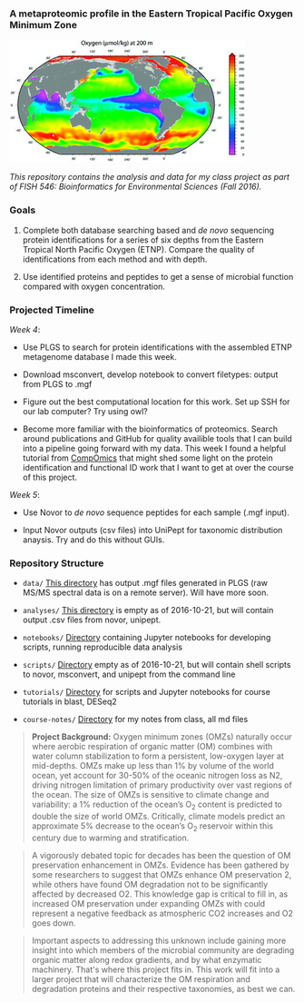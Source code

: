 ### A metaproteomic profile in the Eastern Tropical Pacific Oxygen Minimum Zone ###

![dissolved oxygen in the world oceans](https://github.com/MeganEDuffy/FISH-546/blob/master/images/dO2_world.jpg)

_This repository contains the analysis and data for my class project as part of FISH 546: Bioinformatics for Environmental Sciences (Fall 2016)._

### Goals ###

1. Complete both database searching based and _de novo_ sequencing protein identifications for a series of six depths from the Eastern Tropical North Pacific Oxygen (ETNP). Compare the quality of identifications from each method and with depth.

2. Use identified proteins and peptides to get a sense of microbial function compared with oxygen concentration. 

### Projected Timeline ###

_Week 4_: 

- Use PLGS to search for protein identifications with the assembled ETNP metagenome database I made this week.

- Download msconvert, develop notebook to convert filetypes: output from PLGS to .mgf

- Figure out the best computational location for this work. Set up SSH for our lab computer? Try using owl?

- Become more familiar with the bioinformatics of proteomics. Search around publications and GitHub for quality availible tools that I can build into a pipeline going forward with my data. This week I found a helpful tutorial from [CompOmics](https://compomics.com/bioinformatics-for-proteomics/) that might shed some light on the protein identification and functional ID work that I want to get at over the course of this project.

_Week 5_:

- Use Novor to _de novo_ sequence peptides for each sample (.mgf input).

- Input Novor outputs (csv files) into UniPept for taxonomic distribution anaysis. Try and do this without GUIs.

### Repository Structure ###

- ```data/``` [This directory](https://github.com/MeganEDuffy/FISH-546/tree/master/data) has output .mgf files generated in PLGS (raw MS/MS spectral data is on a remote server). Will have more soon.

- ```analyses/``` [This directory](https://github.com/MeganEDuffy/FISH-546/tree/master/analyses) is empty as of 2016-10-21, but will contain output .csv files from novor, unipept.

- ```notebooks/``` [Directory](https://github.com/MeganEDuffy/FISH-546/tree/master/notebooks) containing Jupyter notebooks for developing scripts, running reproducible data analysis

- ```scripts/``` [Directory]() empty as of 2016-10-21, but will contain shell scripts to novor, msconvert, and unipept from the command line

- ```tutorials/``` [Directory](https://github.com/MeganEDuffy/FISH-546/tree/master/tutorials) for scripts and Jupyter notebooks for course tutorials in blast, DESeq2

- ```course-notes/``` [Directory](https://github.com/MeganEDuffy/FISH-546/tree/master/course-notes) for my notes from class, all md files

>**Project Background:** Oxygen minimum zones (OMZs) naturally occur where aerobic respiration of organic matter (OM) combines with water column stabilization to form a persistent, low-oxygen layer at mid-depths. OMZs make up less than 1% by volume of the world ocean, yet account for 30-50% of the oceanic nitrogen loss as N2, driving nitrogen limitation of primary productivity over vast regions of the ocean. The size of OMZs is sensitive to climate change and variability: a 1% reduction of the ocean’s O<sub>2</sub> content is predicted to double the size of world OMZs. Critically, climate models predict an approximate 5% decrease to the ocean’s O<sub>2</sub> reservoir within this century due to warming and stratification. 

>A vigorously debated topic for decades has been the question of OM preservation enhancement in OMZs. Evidence has been gathered by some researchers to suggest that OMZs enhance OM preservation 2, while others have found OM degradation not to be significantly affected by decreased O2. This knowledge gap is critical to fill in, as increased OM preservation under expanding OMZs with could represent a negative feedback as atmospheric CO2 increases and O2 goes down. 

>Important aspects to addressing this unknown include gaining more insight into which members of the microbial community are degrading organic matter along redox gradients, and by what enzymatic machinery. That's where this project fits in. This work will fit into a larger project that will characterize the OM respiration and degradation proteins and their respective taxonomies, as best we can. 
